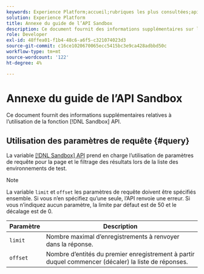 ```yaml
---
keywords: Experience Platform;accueil;rubriques les plus consultées;api;API;environnement de test;environnement de test;environnements de test;environnements de test
solution: Experience Platform
title: Annexe du guide de l’API Sandbox
description: Ce document fournit des informations supplémentaires sur l’utilisation de l’API Sandbox.
role: Developer
exl-id: 48ffea01-f1b4-48c6-a6f5-c321074023d3
source-git-commit: c16ce1020670065ecc5415bc3e9ca428adbbd50c
workflow-type: tm+mt
source-wordcount: '122'
ht-degree: 4%

---
```


# Annexe du guide de l’API Sandbox

Ce document fournit des informations supplémentaires relatives à l’utilisation de la fonction [!DNL Sandbox] API.

## Utilisation des paramètres de requête {#query}

La variable [[!DNL Sandbox] API](https://www.adobe.io/experience-platform-apis/references/sandbox) prend en charge l’utilisation de paramètres de requête pour la page et le filtrage des résultats lors de la liste des environnements de test.

>[!NOTE]
>
>La variable `limit` et `offset` les paramètres de requête doivent être spécifiés ensemble. Si vous n’en spécifiez qu’une seule, l’API renvoie une erreur. Si vous n’indiquez aucun paramètre, la limite par défaut est de 50 et le décalage est de 0.

| Paramètre | Description |
| --- | --- |
| `limit` | Nombre maximal d’enregistrements à renvoyer dans la réponse. |
| `offset` | Nombre d’entités du premier enregistrement à partir duquel commencer (décaler) la liste de réponses. |
